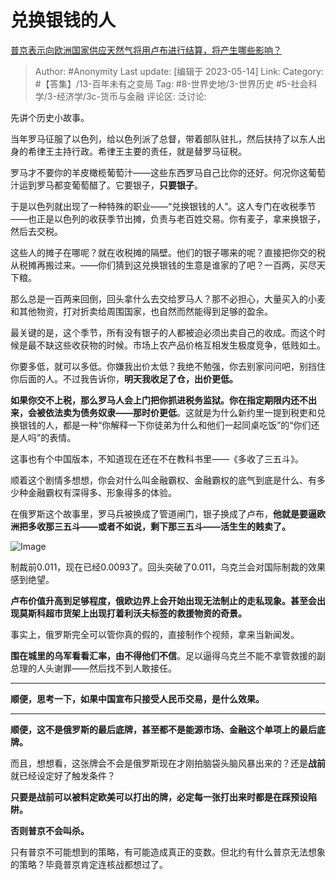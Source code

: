 # 兑换银钱的人
[普京表示向欧洲国家供应天然气将用卢布进行结算，将产生哪些影响？](https://www.zhihu.com/question/523693204/answer/2404712651)

> Author: #Anonymity
> Last update: [编辑于 2023-05-14]
> Link:
> Category: #【答集】/13-百年未有之变局
> Tag: #8-世界史地/3-世界历史 #5-社会科学/3-经济学/3c-货币与金融
> 评论区:
> 泛讨论:

先讲个历史小故事。

当年罗马征服了以色列，给以色列派了总督，带着部队驻扎，然后扶持了以东人出身的希律王主持行政。希律王主要的责任，就是替罗马征税。

罗马才不要你的羊皮橄榄葡萄汁——这些东西罗马自己比你的还好。何况你这葡萄汁运到罗马都变葡萄醋了。它要银子，**只要银子**。

于是以色列就出现了一种特殊的职业——“兑换银钱的人”。这人专门在收税季节——也正是以色列的收获季节出摊，负责与老百姓交易。你有麦子，拿来换银子，然后去交税。

这些人的摊子在哪呢？就在收税摊的隔壁。他们的银子哪来的呢？直接把你交的税从税摊再搬过来。——你们猜到这兑换银钱的生意是谁家的了吧？一百两，买尽天下粮。

那么总是一百两来回倒，回头拿什么去交给罗马人？那不必担心，大量买入的小麦和其他物资，打对折卖给周围国家，也自然而然能得到足够的盈余。

最关键的是，这个季节，所有没有银子的人都被迫必须出卖自己的收成。而这个时候是最不缺这些收获物的时候。市场上农产品价格互相发生极度竞争，低贱如土。

你要多低，就可以多低。你嫌我出价太低？我绝不勉强，你去别家问问吧，别挡住你后面的人。不过我告诉你，**明天我收足了仓，出价更低。**

**如果你交不上税，那么罗马人会上门把你抓进税务监狱。你在指定期限内还不出来，会被依法卖为债务奴隶——那时价更低**。这就是为什么新约里一提到税吏和兑换银钱的人，都是一种“你解释一下你徒弟为什么和他们一起同桌吃饭”的“你们还是人吗”的表情。

这事也有个中国版本，不知道现在还在不在教科书里——《多收了三五斗》。

顺着这个剧情多想想，你会对什么叫金融霸权、金融霸权的底气到底是什么、有多少种金融霸权有深得多、形象得多的体验。

在俄罗斯这个故事里，罗马兵被换成了管道闸门，银子换成了卢布，**他就是要逼欧洲把多收那三五斗——或者不如说，剩下那三五斗——活生生的贱卖了。**

![Image](https://pic1.zhimg.com/50/v2-54c6ebc0d45014904137c5f887edcce2_720w.jpg?source=1940ef5c)

制裁前0.011，现在已经0.0093了。回头突破了0.011，乌克兰会对国际制裁的效果感到绝望。

**卢布价值升高到足够程度，俄欧边界上会开始出现无法制止的走私现象。甚至会出现莫斯科超市货架上出现打着利沃夫标签的救援物资的奇景。**

事实上，俄罗斯完全可以管你真的假的，直接制作个视频，拿来当新闻发。

**围在城里的乌军看看汇率，由不得他们不信**。足以逼得乌克兰不能不拿管救援的副总理的人头谢罪——然后找不到人敢接任。

--------------------

**顺便，思考一下，如果中国宣布只接受人民币交易，是什么效果。**

--------------------

**顺便，这不是俄罗斯的最后底牌，甚至都不是能源市场、金融这个单项上的最后底牌。**

而且，想想看，这张牌会不会是俄罗斯现在才刚拍脑袋头脑风暴出来的？还是**战前**就已经设定好了触发条件？

**只要是战前可以被料定欧美可以打出的牌，必定每一张打出来时都是在踩预设陷阱。**

**否则普京不会叫杀。**

只有普京不可能想到的策略，有可能造成真正的变数。但北约有什么普京无法想象的策略？毕竟普京肯定连核战都想过了。
